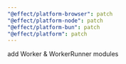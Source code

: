 ```yaml
---
"@effect/platform-browser": patch
"@effect/platform-node": patch
"@effect/platform-bun": patch
"@effect/platform": patch
---
```


add Worker & WorkerRunner modules
